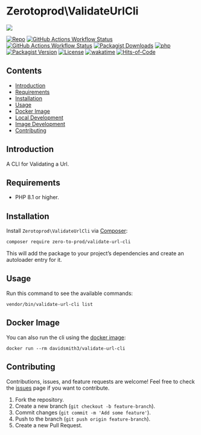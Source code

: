 # Zerotoprod\ValidateUrlCli

![](art/logo.png)

[![Repo](https://img.shields.io/badge/github-gray?logo=github)](https://github.com/zero-to-prod/validate-url-cli)
[![GitHub Actions Workflow Status](https://img.shields.io/github/actions/workflow/status/zero-to-prod/validate-url-cli/test.yml?label=test)](https://github.com/zero-to-prod/validate-url-cli/actions)
[![GitHub Actions Workflow Status](https://img.shields.io/github/actions/workflow/status/zero-to-prod/validate-url-cli/build_docker_image.yml?label=build_docker_image)](https://github.com/zero-to-prod/validate-url-cli/actions)
[![Packagist Downloads](https://img.shields.io/packagist/dt/zero-to-prod/validate-url-cli?color=blue)](https://packagist.org/packages/zero-to-prod/validate-url-cli/stats)
[![php](https://img.shields.io/packagist/php-v/zero-to-prod/validate-url-cli.svg?color=purple)](https://packagist.org/packages/zero-to-prod/validate-url-cli/stats)
[![Packagist Version](https://img.shields.io/packagist/v/zero-to-prod/validate-url-cli?color=f28d1a)](https://packagist.org/packages/zero-to-prod/validate-url-cli)
[![License](https://img.shields.io/packagist/l/zero-to-prod/validate-url-cli?color=pink)](https://github.com/zero-to-prod/validate-url-cli/blob/main/LICENSE.md)
[![wakatime](https://wakatime.com/badge/github/zero-to-prod/validate-url-cli.svg)](https://wakatime.com/badge/github/zero-to-prod/validate-url-cli)
[![Hits-of-Code](https://hitsofcode.com/github/zero-to-prod/validate-url-cli?branch=main)](https://hitsofcode.com/github/zero-to-prod/validate-url-cli/view?branch=main)

## Contents

- [Introduction](#introduction)
- [Requirements](#requirements)
- [Installation](#installation)
- [Usage](#usage)
- [Docker Image](#docker-image)
- [Local Development](./LOCAL_DEVELOPMENT.md)
- [Image Development](./IMAGE_DEVELOPMENT.md)
- [Contributing](#contributing)

## Introduction

A CLI for Validating a Url.

## Requirements

- PHP 8.1 or higher.

## Installation

Install `Zerotoprod\ValidateUrlCli` via [Composer](https://getcomposer.org/):

```bash
composer require zero-to-prod/validate-url-cli
```

This will add the package to your project’s dependencies and create an autoloader entry for it.

## Usage

Run this command to see the available commands:

```shell
vendor/bin/validate-url-cli list
```

## Docker Image

You can also run the cli using the [docker image](https://hub.docker.com/repository/docker/davidsmith3/validate-url-cli/general):

```shell
docker run --rm davidsmith3/validate-url-cli
```

## Contributing

Contributions, issues, and feature requests are welcome!
Feel free to check the [issues](https://github.com/zero-to-prod/validate-url-cli/issues) page if you want to contribute.

1. Fork the repository.
2. Create a new branch (`git checkout -b feature-branch`).
3. Commit changes (`git commit -m 'Add some feature'`).
4. Push to the branch (`git push origin feature-branch`).
5. Create a new Pull Request.